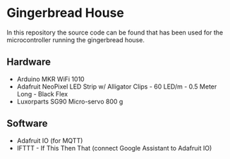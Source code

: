 Gingerbread House
=================
In this repository the source code can be found that has been used for the
microcontroller running the gingerbread house.

Hardware
--------
* Arduino MKR WiFi 1010
* Adafruit NeoPixel LED Strip w/ Alligator Clips - 60 LED/m - 0.5 Meter Long - Black Flex
* Luxorparts SG90 Micro-servo 800 g

Software
--------
* Adafruit IO (for MQTT)
* IFTTT - If This Then That (connect Google Assistant to Adafruit IO)
